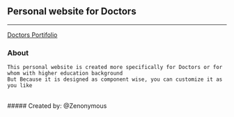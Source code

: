 ## Personal website for Doctors

---

[Doctors Portifolio]()

### About

```
This personal website is created more specifically for Doctors or for whom with higher education background
But Because it is designed as component wise, you can customize it as you like
```

<br>
##### Created by: @Zenonymous
